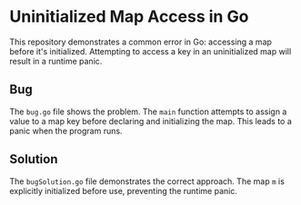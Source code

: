 # Uninitialized Map Access in Go

This repository demonstrates a common error in Go: accessing a map before it's initialized.  Attempting to access a key in an uninitialized map will result in a runtime panic.

## Bug

The `bug.go` file shows the problem. The `main` function attempts to assign a value to a map key before declaring and initializing the map. This leads to a panic when the program runs.

## Solution

The `bugSolution.go` file demonstrates the correct approach. The map `m` is explicitly initialized before use, preventing the runtime panic.